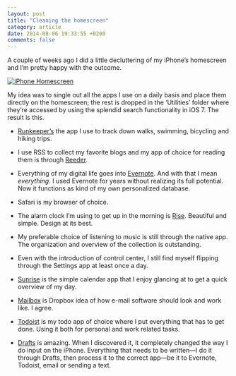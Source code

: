```yaml
---
layout: post
title: "Cleaning the homescreen"
category: article
date: 2014-08-06 19:33:55 +0200
comments: false
---
```


A couple of weeks ago I did a little decluttering of my iPhone’s homescreen and I’m pretty happy with the outcome.

<a href="{{siteurl}}/assets/images/journal/homescreen-1400.jpg">
    <img 
        srcset="
        {{siteurl}}/assets/images/journal/homescreen-400.jpg 400w,
        {{siteurl}}/assets/images/journal/homescreen-600.jpg 600w,
        {{siteurl}}/assets/images/journal/homescreen-800.jpg 800w,
        {{siteurl}}/assets/images/journal/homescreen-1000.jpg 1000w,
        {{siteurl}}/assets/images/journal/homescreen-1400.jpg 1400w"
        src="{{siteurl}}/assets/images/spacer.png"
        sizes="(min-width: 74em) 49em, 100%"
        alt="iPhone Homescreen"
        class="portrait" 
    >
</a>

My idea was to single out all the apps I use on a daily basis and place them directly on the homescreen; the rest is dropped in the ‘Utilities’ folder where they’re accessed by using the splendid search functionality in iOS 7. The result is this.

- [Runkeeper’s](http://runkeeper.com/home) the app I use to track down walks, swimming, bicycling and hiking trips.

- I use RSS to collect my favorite blogs and my app of choice for reading them is through [Reeder](http://reederapp.com/ios/).

- Everything of my digital life goes into [Evernote](https://evernote.com). And with that I mean *everything*. I used Evernote for years without realizing its full potential. Now it functions as kind of my own personalized database.

- Safari is my browser of choice.

- The alarm clock I’m using to get up in the morning is [Rise](http://www.simplebots.co/). Beautiful and simple. Design at its best.

- My preferable choice of listening to music is still through the native app. The organization and overview of the collection is outstanding.

- Even with the introduction of control center, I still find myself flipping through the Settings app at least once a day.

- [Sunrise](https://calendar.sunrise.am/) is the simple calendar app that I enjoy glancing at to get a quick overview of my day.

- [Mailbox](http://www.mailboxapp.com/) is Dropbox idea of how e-mail software should look and work like. I agree.

- [Todoist](https://en.todoist.com/) is my todo app of choice where I put everything that has to get done. Using it both for personal and work related tasks.

- [Drafts](http://agiletortoise.com/drafts/) is amazing. When I discovered it, it completely changed the way I do input on the iPhone. Everything that needs to be written—I do it through Drafts, then process it to the correct app—be it to Evernote, Todoist, email or sending a text.
